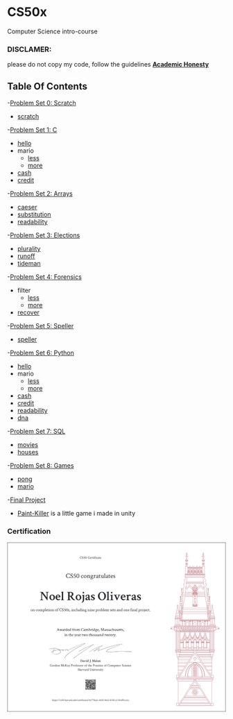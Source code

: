 # CS50x
Computer Science intro-course

### DISCLAMER:
please do not copy my code, follow the guidelines 
[**Academic Honesty**](https://cs50.harvard.edu/x/2020/honesty/)

## Table Of Contents
 
 -[Problem Set 0: Scratch](/CS50x/pset0/) 
  * [scratch](/CS50x/pset0/scratch/)
  
 -[Problem Set 1: C](/CS50x/pset1/) 
  * [hello](/CS50x/pset1/hello)
  * mario 
    + [less](/CS50x/pset1/mario/less)
    + [more](/CS50x/pset1/mario/more)
  * [cash](/CS50x/pset1/cash)
  * [credit](/CS50x/pset1/credit)
  
 -[Problem Set 2: Arrays](/CS50x/pset2/)
  * [caeser](/CS50x/pset2/caeser)
  * [substitution](/CS50x/pset2/substitution)
  * [readability](/CS50x/pset2/readability)
  
 -[Problem Set 3: Elections](/pset3/)
  * [plurality](/CS50x/pset3/plurality/)
  * [runoff](/CS50x/pset3/runoff/)
  * [tideman](/CS50x/pset3/tideman)
  
 -[Problem Set 4: Forensics](/pset4/)
  * filter
    + [less](/CS50x/pset4/filter/less/)
    + [more](/CS50x/pset4/filter/more/)
  * [recover](/CS50x/pset4/recover/)
  
 -[Problem Set 5: Speller](/pset5/)
  * [speller](/CS50x/pset5/speller/)
  
 -[Problem Set 6: Python](/pset6/)
  * [hello](/CS50x/pset6/hello)
  * mario
    + [less](/CS50x/pset6/mario/less/)
    + [more](/CS50x/pset6/mario/more/)
  * [cash](/CS50x/pset6/cash/)
  * [credit](/CS50x/pset6/credit/)
  * [readability](/CS50x/pset6/readability/)
  * [dna](/CS50x/pset6/dna/)
  
 -[Problem Set 7: SQL](/CS50x/pset7/)
  * [movies](/CS50x/pset7/movies/)
  * [houses](/CS50x/pset7/houses/)
  
 -[Problem Set 8: Games](/CS50x/pset8/)
  * [pong](/CS50x/pset8/pong/)
  * [mario](/CS50x/pset8/mario)
  
 -[Final Project](https://github.com/Aionmagan/Paint-Killer)
  * [Paint-Killer](https://github.com/Aionmagan/Paint-Killer) is a little game i made in unity
  
### Certification
 ![Certification](CS50x.png)
